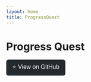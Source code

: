 ```yaml
---
layout: home
title: ProgressQuest
---
```


# **Progress Quest**

<a href="https://github.com/Horri-kalile/Progress_Quest" target="_blank">
  <button style="padding: 8px 16px; font-size: 16px; border: none; background-color: #24292e; color: white; border-radius: 6px; cursor: pointer;">
    ⭐ View on GitHub
  </button>
</a>
